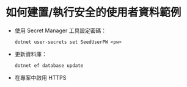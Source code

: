 # <a name="how-to-buildrun-secure-user-data-sample"></a>如何建置/執行安全的使用者資料範例

* 使用 Secret Manager 工具設定密碼：

  `dotnet user-secrets set SeedUserPW <pw>`

* 更新資料庫：

  `dotnet ef database update`

* 在專案中啟用 HTTPS
